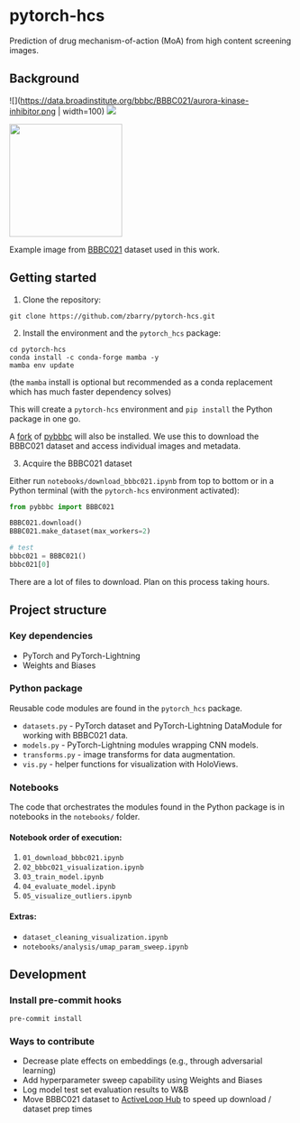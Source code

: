 # pytorch-hcs

Prediction of drug mechanism-of-action (MoA) from high content screening images.

## Background

![](https://data.broadinstitute.org/bbbc/BBBC021/aurora-kinase-inhibitor.png | width=100)
![](https://data.broadinstitute.org/bbbc/BBBC021/tubulin-stabilizer.png)

<img src="https://data.broadinstitute.org/bbbc/BBBC021/tubulin-stabilizer.png" width="200" />

Example image from [BBBC021](https://bbbc.broadinstitute.org/BBBC021) dataset
used in this work.

## Getting started

1. Clone the repository:

```
git clone https://github.com/zbarry/pytorch-hcs.git
```

2. Install the environment and the `pytorch_hcs` package:

```
cd pytorch-hcs
conda install -c conda-forge mamba -y
mamba env update
```

(the `mamba` install is optional but recommended as a conda replacement which has much faster dependency solves)

This will create a `pytorch-hcs` environment and `pip install` the Python package in one go.

A [fork](https://github.com/zbarry/pybbbc) of [pybbbc](https://github.com/giacomodeodato/pybbbc) will also be installed.
We use this to download the BBBC021 dataset and access individual images and metadata.

3. Acquire the BBBC021 dataset

Either run `notebooks/download_bbbc021.ipynb` from top to bottom or in a Python terminal (with the `pytorch-hcs` environment activated):

```python
from pybbbc import BBBC021

BBBC021.download()
BBBC021.make_dataset(max_workers=2)

# test
bbbc021 = BBBC021()
bbbc021[0]
```

There are a lot of files to download.
Plan on this process taking hours.

## Project structure

### Key dependencies

- PyTorch and PyTorch-Lightning
- Weights and Biases

### Python package

Reusable code modules are found in the `pytorch_hcs` package.

* `datasets.py` - PyTorch dataset and PyTorch-Lightning DataModule for working with BBBC021 data.
* `models.py` - PyTorch-Lightning modules wrapping CNN models.
* `transforms.py` - image transforms for data augmentation.
* `vis.py` - helper functions for visualization with HoloViews.

### Notebooks

The code that orchestrates the modules found in the Python package is in notebooks in the `notebooks/` folder.

#### Notebook order of execution:

1. `01_download_bbbc021.ipynb`
2. `02_bbbc021_visualization.ipynb`
3. `03_train_model.ipynb`
4. `04_evaluate_model.ipynb`
5. `05_visualize_outliers.ipynb`

#### Extras:

* `dataset_cleaning_visualization.ipynb`
* `notebooks/analysis/umap_param_sweep.ipynb`

## Development

### Install pre-commit hooks

`pre-commit install`

### Ways to contribute

- Decrease plate effects on embeddings (e.g., through adversarial learning)
- Add hyperparameter sweep capability using Weights and Biases
- Log model test set evaluation results to W&B
- Move BBBC021 dataset to [ActiveLoop Hub](https://docs.activeloop.ai/) to speed up download / dataset prep times
